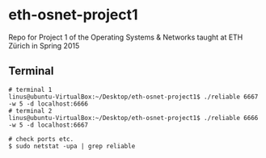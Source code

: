 # eth-osnet-project1
Repo for Project 1 of the Operating Systems & Networks taught at ETH Zürich in Spring 2015

## Terminal

```
# terminal 1
linus@ubuntu-VirtualBox:~/Desktop/eth-osnet-project1$ ./reliable 6667 -w 5 -d localhost:6666
# terminal 2
linus@ubuntu-VirtualBox:~/Desktop/eth-osnet-project1$ ./reliable 6666 -w 5 -d localhost:6667

# check ports etc.
$ sudo netstat -upa | grep reliable
```
